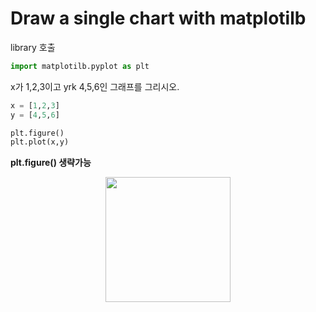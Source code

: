 
Draw a single chart with matplotilb
=================================

library 호출
```python
import matplotilb.pyplot as plt
```
x가 1,2,3이고 yrk 4,5,6인 그래프를 그리시오.
```python
x = [1,2,3]
y = [4,5,6]

plt.figure()
plt.plot(x,y)
```
__plt.figure() 생략가능__
<p align="center"><img src="/Users/rasangchul/Desktop/git/깃허브 matplotilb 사진/스크린샷 2022-09-21 오전 3.36.31.png" width="200px"></p>

